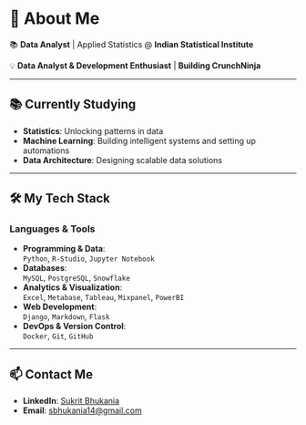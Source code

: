 # 🧭 About Me  

📚 **Data Analyst** | Applied Statistics @ **Indian Statistical Institute**   

💡 **Data Analyst & Development Enthusiast** | **Building CrunchNinja**

---

## 📚 Currently Studying  

- **Statistics**: Unlocking patterns in data  
- **Machine Learning**: Building intelligent systems and setting up automations
- **Data Architecture**: Designing scalable data solutions  

---

## 🛠️ My Tech Stack  

### **Languages & Tools**  
- **Programming & Data**:  
  `Python`, `R-Studio`, `Jupyter Notebook`  
- **Databases**:  
  `MySQL`, `PostgreSQL`, `Snowflake`  
- **Analytics & Visualization**:  
  `Excel`, `Metabase`, `Tableau`, `Mixpanel`, `PowerBI`  
- **Web Development**:  
  `Django`, `Markdown`, `Flask` 
- **DevOps & Version Control**:  
  `Docker`, `Git`, `GitHub`  

---

## 📫 Contact Me  

- **LinkedIn**: [Sukrit Bhukania](https://www.linkedin.com/in/sukritbhukania-dataanalyst/)  
- **Email**: [sbhukania14@gmail.com](mailto:sbhukania14@gmail.com)  

